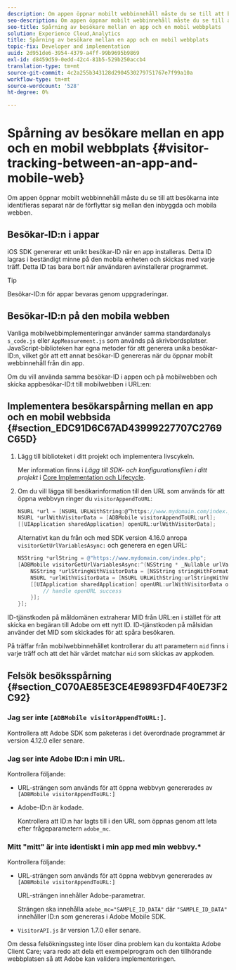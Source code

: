 ```yaml
---
description: Om appen öppnar mobilt webbinnehåll måste du se till att besökarna inte identifieras separat när de förflyttar sig mellan den inbyggda och mobila webben.
seo-description: Om appen öppnar mobilt webbinnehåll måste du se till att besökarna inte identifieras separat när de förflyttar sig mellan den inbyggda och mobila webben.
seo-title: Spårning av besökare mellan en app och en mobil webbplats
solution: Experience Cloud,Analytics
title: Spårning av besökare mellan en app och en mobil webbplats
topic-fix: Developer and implementation
uuid: 2d951de6-3954-4379-a4ff-99b9695b9869
exl-id: d8459d59-0edd-42c4-81b5-529b250accb4
translation-type: tm+mt
source-git-commit: 4c2a255b343128d2904530279751767e7f99a10a
workflow-type: tm+mt
source-wordcount: '528'
ht-degree: 0%

---
```


# Spårning av besökare mellan en app och en mobil webbplats {#visitor-tracking-between-an-app-and-mobile-web}

Om appen öppnar mobilt webbinnehåll måste du se till att besökarna inte identifieras separat när de förflyttar sig mellan den inbyggda och mobila webben.

## Besökar-ID:n i appar

iOS SDK genererar ett unikt besökar-ID när en app installeras. Detta ID lagras i beständigt minne på den mobila enheten och skickas med varje träff. Detta ID tas bara bort när användaren avinstallerar programmet.

>[!TIP]
>
>Besökar-ID:n för appar bevaras genom uppgraderingar.

## Besökar-ID:n på den mobila webben

Vanliga mobilwebbimplementeringar använder samma standardanalys `s_code.js` eller `AppMeasurement.js` som används på skrivbordsplatser. JavaScript-biblioteken har egna metoder för att generera unika besökar-ID:n, vilket gör att ett annat besökar-ID genereras när du öppnar mobilt webbinnehåll från din app.

Om du vill använda samma besökar-ID i appen och på mobilwebben och skicka appbesökar-ID:t till mobilwebben i URL:en:

## Implementera besökarspårning mellan en app och en mobil webbsida {#section_EDC91D6C67AD43999227707C2769C65D}

1. Lägg till biblioteket i ditt projekt och implementera livscykeln.

   Mer information finns i *Lägg till SDK- och konfigurationsfilen i ditt projekt* i [Core Implementation och Lifecycle](/help/ios/getting-started/dev-qs.md).
1. Om du vill lägga till besökarinformation till den URL som används för att öppna webbvyn ringer du `visitorAppendToURL`:

   ```objective-c
   NSURL *url = [NSURL URLWithString:@”https://www.mydomain.com/index.php"]; 
   NSURL *urlWithVisitorData = [ADBMobile visitorAppendToURL:url]; 
   [[UIApplication sharedApplication] openURL:urlWithVisitorData];
   ```

   Alternativt kan du från och med SDK version 4.16.0 anropa `visitorGetUrlVariablesAsync:` och generera en egen URL:

   ```objective-c
   NSString *urlString = @"https://www.mydomain.com/index.php"; 
   [ADBMobile visitorGetUrlVariablesAsync:^(NSString * _Nullable urlVariables) { 
       NSString *urlStringWithVisitorData = [NSString stringWithFormat:@"%@?%@", urlString, urlVariables]; 
       NSURL *urlWithVisitorData = [NSURL URLWithString:urlStringWithVisitorData]; 
       [[UIApplication sharedApplication] openURL:urlWithVisitorData options:@{} completionHandler:^(BOOL success) { 
           // handle openURL success 
       }]; 
   }];
   ```

ID-tjänstkoden på måldomänen extraherar MID från URL:en i stället för att skicka en begäran till Adobe om ett nytt ID. ID-tjänstkoden på målsidan använder det MID som skickades för att spåra besökaren.

På träffar från mobilwebbinnehållet kontrollerar du att parametern `mid` finns i varje träff och att det här värdet matchar `mid` som skickas av appkoden.

## Felsök besöksspårning {#section_C070AE85E3CE4E9893FD4F40E73F2C92}

### Jag ser inte `[ADBMobile visitorAppendToURL:]`.

Kontrollera att Adobe SDK som paketeras i det överordnade programmet är version 4.12.0 eller senare.

### Jag ser inte Adobe ID:n i min URL.

Kontrollera följande:

* URL-strängen som används för att öppna webbvyn genererades av `[ADBMobile visitorAppendToURL:]`

* Adobe-ID:n är kodade.

   Kontrollera att ID:n har lagts till i den URL som öppnas genom att leta efter frågeparametern `adobe_mc`.

### Mitt &quot;mitt&quot; är inte identiskt i min app med min webbvy.*

Kontrollera följande:

* URL-strängen som används för att öppna webbvyn genererades av `[ADBMobile visitorAppendToURL:]`

   URL-strängen innehåller Adobe-parametrar.

   Strängen ska innehålla `adobe_mc="SAMPLE_ID_DATA"` där `"SAMPLE_ID_DATA"` innehåller ID:n som genereras i Adobe Mobile SDK.

* `VisitorAPI.js` är version 1.7.0 eller senare.

Om dessa felsökningssteg inte löser dina problem kan du kontakta Adobe Client Care; vara redo att dela ett exempelprogram och den tillhörande webbplatsen så att Adobe kan validera implementeringen.
